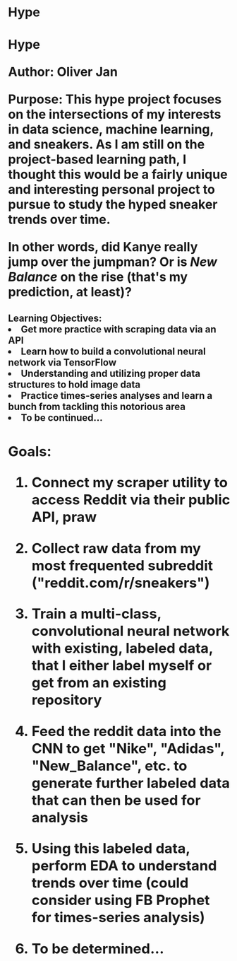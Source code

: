 # Hype

<h1> Hype

Author: Oliver Jan

<b>Purpose</b>: This hype project focuses on the intersections of my interests in data science, machine learning, and sneakers. As I am still on the project-based learning path, I thought this would be a fairly unique and interesting personal project to pursue to study the hyped sneaker trends over time. 

In other words, did Kanye really jump over the jumpman? Or is <i>New Balance</i> on the rise (that's my prediction, at least)?

<h2><b>Learning Objectives:
<li>Get more practice with scraping data via an API
<li>Learn how to build a convolutional neural network via TensorFlow
<li>Understanding and utilizing proper data structures to hold image data
<li>Practice times-series analyses and learn a bunch from tackling this notorious area
<li>To be continued...

<h2>Goals:

1. Connect my scraper utility to access Reddit via their public API, <b>praw</b>

2. Collect raw data from my most frequented subreddit ("reddit.com/r/sneakers")

3. Train a multi-class, convolutional neural network with existing, labeled data, that I either label myself or get from an existing repository

4. Feed the reddit data into the CNN to get "Nike", "Adidas", "New_Balance", etc. to generate further labeled data that can then be used for analysis

5. Using this labeled data, perform EDA to understand trends over time (could consider using FB Prophet for times-series analysis)

6. To be determined...